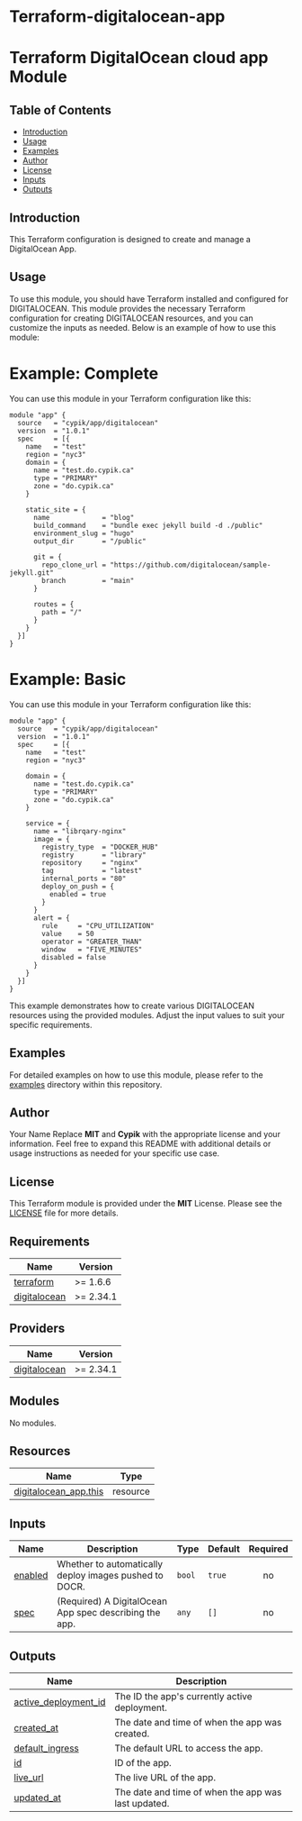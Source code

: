 # Terraform-digitalocean-app
# Terraform DigitalOcean cloud app Module

## Table of Contents

- [Introduction](#introduction)
- [Usage](#usage)
- [Examples](#examples)
- [Author](#author)
- [License](#license)
- [Inputs](#inputs)
- [Outputs](#outputs)

## Introduction
This Terraform configuration is designed to create and manage a DigitalOcean App.

## Usage
To use this module, you should have Terraform installed and configured for DIGITALOCEAN. This module provides the necessary Terraform configuration for creating DIGITALOCEAN resources, and you can customize the inputs as needed. Below is an example of how to use this module:

# Example: Complete
You can use this module in your Terraform configuration like this:

```hcl
module "app" {
  source   = "cypik/app/digitalocean"
  version  = "1.0.1"
  spec     = [{
    name   = "test"
    region = "nyc3"
    domain = {
      name = "test.do.cypik.ca"
      type = "PRIMARY"
      zone = "do.cypik.ca"
    }

    static_site = {
      name             = "blog"
      build_command    = "bundle exec jekyll build -d ./public"
      environment_slug = "hugo"
      output_dir       = "/public"

      git = {
        repo_clone_url = "https://github.com/digitalocean/sample-jekyll.git"
        branch         = "main"
      }

      routes = {
        path = "/"
      }
    }
  }]
}

```

# Example: Basic
You can use this module in your Terraform configuration like this:

```hcl
module "app" {
  source   = "cypik/app/digitalocean"
  version  = "1.0.1"
  spec     = [{
    name   = "test"
    region = "nyc3"

    domain = {
      name = "test.do.cypik.ca"
      type = "PRIMARY"
      zone = "do.cypik.ca"
    }

    service = {
      name = "librqary-nginx"
      image = {
        registry_type  = "DOCKER_HUB"
        registry       = "library"
        repository     = "nginx"
        tag            = "latest"
        internal_ports = "80"
        deploy_on_push = {
          enabled = true
        }
      }
      alert = {
        rule     = "CPU_UTILIZATION"
        value    = 50
        operator = "GREATER_THAN"
        window   = "FIVE_MINUTES"
        disabled = false
      }
    }
  }]
}

```
This example demonstrates how to create various DIGITALOCEAN resources using the provided modules. Adjust the input values to suit your specific requirements.


## Examples
For detailed examples on how to use this module, please refer to the [examples](https://github.com/cypik/terraform-digitalocean-app/blob/master/example) directory within this repository.

## Author
Your Name
Replace **MIT** and **Cypik** with the appropriate license and your information. Feel free to expand this README with additional details or usage instructions as needed for your specific use case.

## License
This Terraform module is provided under the **MIT** License. Please see the [LICENSE](https://github.com/cypik/terraform-digitalocean-app/blob/master/LICENSE) file for more details.


<!-- BEGIN_TF_DOCS -->
## Requirements

| Name | Version |
|------|---------|
| <a name="requirement_terraform"></a> [terraform](#requirement\_terraform) | >= 1.6.6 |
| <a name="requirement_digitalocean"></a> [digitalocean](#requirement\_digitalocean) | >= 2.34.1 |

## Providers

| Name | Version |
|------|---------|
| <a name="provider_digitalocean"></a> [digitalocean](#provider\_digitalocean) | >= 2.34.1 |

## Modules

No modules.

## Resources

| Name | Type |
|------|------|
| [digitalocean_app.this](https://registry.terraform.io/providers/digitalocean/digitalocean/latest/docs/resources/app) | resource |

## Inputs

| Name | Description | Type | Default | Required |
|------|-------------|------|---------|:--------:|
| <a name="input_enabled"></a> [enabled](#input\_enabled) | Whether to automatically deploy images pushed to DOCR. | `bool` | `true` | no |
| <a name="input_spec"></a> [spec](#input\_spec) | (Required) A DigitalOcean App spec describing the app. | `any` | `[]` | no |

## Outputs

| Name | Description |
|------|-------------|
| <a name="output_active_deployment_id"></a> [active\_deployment\_id](#output\_active\_deployment\_id) | The ID the app's currently active deployment. |
| <a name="output_created_at"></a> [created\_at](#output\_created\_at) | The date and time of when the app was created. |
| <a name="output_default_ingress"></a> [default\_ingress](#output\_default\_ingress) | The default URL to access the app. |
| <a name="output_id"></a> [id](#output\_id) | ID of the app. |
| <a name="output_live_url"></a> [live\_url](#output\_live\_url) | The live URL of the app. |
| <a name="output_updated_at"></a> [updated\_at](#output\_updated\_at) | The date and time of when the app was last updated. |
<!-- END_TF_DOCS -->